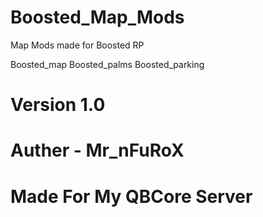 # Boosted_Map_Mods
Map Mods made for Boosted RP

Boosted_map
Boosted_palms
Boosted_parking

# Version 1.0

# Auther - Mr_nFuRoX

# Made For My QBCore Server
